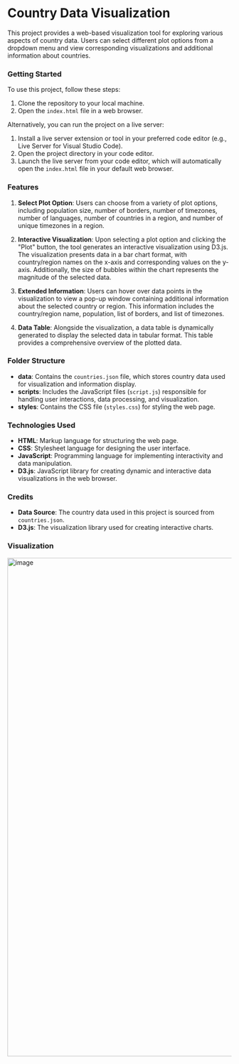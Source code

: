 # Country Data Visualization 

This project provides a web-based visualization tool for exploring various aspects of country data. Users can select different plot options from a dropdown menu and view corresponding visualizations and additional information about countries.

### Getting Started

To use this project, follow these steps:

1. Clone the repository to your local machine.
2. Open the `index.html` file in a web browser.

Alternatively, you can run the project on a live server:

1. Install a live server extension or tool in your preferred code editor (e.g., Live Server for Visual Studio Code).
2. Open the project directory in your code editor.
3. Launch the live server from your code editor, which will automatically open the `index.html` file in your default web browser.

### Features

1. **Select Plot Option**: Users can choose from a variety of plot options, including population size, number of borders, number of timezones, number of languages, number of countries in a region, and number of unique timezones in a region.

2. **Interactive Visualization**: Upon selecting a plot option and clicking the "Plot" button, the tool generates an interactive visualization using D3.js. The visualization presents data in a bar chart format, with country/region names on the x-axis and corresponding values on the y-axis. Additionally, the size of bubbles within the chart represents the magnitude of the selected data.

3. **Extended Information**: Users can hover over data points in the visualization to view a pop-up window containing additional information about the selected country or region. This information includes the country/region name, population, list of borders, and list of timezones.

4. **Data Table**: Alongside the visualization, a data table is dynamically generated to display the selected data in tabular format. This table provides a comprehensive overview of the plotted data.

### Folder Structure

- **data**: Contains the `countries.json` file, which stores country data used for visualization and information display.
- **scripts**: Includes the JavaScript files (`script.js`) responsible for handling user interactions, data processing, and visualization.
- **styles**: Contains the CSS file (`styles.css`) for styling the web page.

### Technologies Used

- **HTML**: Markup language for structuring the web page.
- **CSS**: Stylesheet language for designing the user interface.
- **JavaScript**: Programming language for implementing interactivity and data manipulation.
- **D3.js**: JavaScript library for creating dynamic and interactive data visualizations in the web browser.

### Credits

- **Data Source**: The country data used in this project is sourced from `countries.json`.
- **D3.js**: The visualization library used for creating interactive charts.

### Visualization

<img width="1120" alt="image" src="https://github.com/Noman1555/DCR-javascript-test/assets/164897336/ade27a5f-58f0-4330-acee-d6a76e04d3c4">

